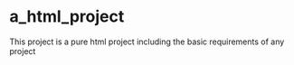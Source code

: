 # a_html_project
This project is a pure html project including the basic requirements of any project 
